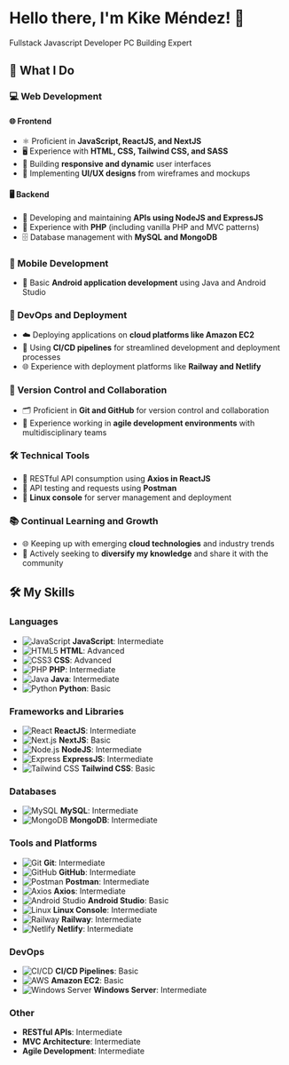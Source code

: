# Hello there, I'm Kike Méndez! 👋
Fullstack Javascript Developer
PC Building Expert

## 🌟 What I Do

### 💻 Web Development
#### 🌐 Frontend
- ⚛️ Proficient in **JavaScript, ReactJS, and NextJS**
- 🖥️ Experience with **HTML, CSS, Tailwind CSS, and SASS**
- 📱 Building **responsive and dynamic** user interfaces
- 🎨 Implementing **UI/UX designs** from wireframes and mockups

#### 🖥️ Backend
- 🌟 Developing and maintaining **APIs using NodeJS and ExpressJS**
- 🐘 Experience with **PHP** (including vanilla PHP and MVC patterns)
- 🗄️ Database management with **MySQL and MongoDB**

### 📱 Mobile Development
- 🤖 Basic **Android application development** using Java and Android Studio

### 🚀 DevOps and Deployment
- ☁️ Deploying applications on **cloud platforms like Amazon EC2**
- 🔄 Using **CI/CD pipelines** for streamlined development and deployment processes
- 🌐 Experience with deployment platforms like **Railway and Netlify**

### 🔧 Version Control and Collaboration
- 🗂️ Proficient in **Git and GitHub** for version control and collaboration
- 🤝 Experience working in **agile development environments** with multidisciplinary teams

### 🛠️ Technical Tools
- 🔗 RESTful API consumption using **Axios in ReactJS**
- 🧪 API testing and requests using **Postman**
- 🐧 **Linux console** for server management and deployment

### 📚 Continual Learning and Growth
- 🌐 Keeping up with emerging **cloud technologies** and industry trends
- 🌱 Actively seeking to **diversify my knowledge** and share it with the community

## 🛠️ My Skills

### Languages
- ![JavaScript](https://img.shields.io/badge/JavaScript-F7DF1E?style=flat-square&logo=javascript&logoColor=black) **JavaScript**: Intermediate
- ![HTML5](https://img.shields.io/badge/HTML5-E34F26?style=flat-square&logo=html5&logoColor=white) **HTML**: Advanced
- ![CSS3](https://img.shields.io/badge/CSS3-1572B6?style=flat-square&logo=css3&logoColor=white) **CSS**: Advanced
- ![PHP](https://img.shields.io/badge/PHP-777BB4?style=flat-square&logo=php&logoColor=white) **PHP**: Intermediate
- ![Java](https://img.shields.io/badge/Java-007396?style=flat-square&logo=java&logoColor=white) **Java**: Intermediate
- ![Python](https://img.shields.io/badge/Python-3776AB?style=flat-square&logo=python&logoColor=white) **Python**: Basic

### Frameworks and Libraries
- ![React](https://img.shields.io/badge/React-61DAFB?style=flat-square&logo=react&logoColor=black) **ReactJS**: Intermediate
- ![Next.js](https://img.shields.io/badge/Next.js-000000?style=flat-square&logo=nextdotjs&logoColor=white) **NextJS**: Basic
- ![Node.js](https://img.shields.io/badge/Node.js-339933?style=flat-square&logo=nodedotjs&logoColor=white) **NodeJS**: Intermediate
- ![Express](https://img.shields.io/badge/Express-000000?style=flat-square&logo=express&logoColor=white) **ExpressJS**: Intermediate
- ![Tailwind CSS](https://img.shields.io/badge/Tailwind%20CSS-38B2AC?style=flat-square&logo=tailwind-css&logoColor=white) **Tailwind CSS**: Basic

### Databases
- ![MySQL](https://img.shields.io/badge/MySQL-4479A1?style=flat-square&logo=mysql&logoColor=white) **MySQL**: Intermediate
- ![MongoDB](https://img.shields.io/badge/MongoDB-47A248?style=flat-square&logo=mongodb&logoColor=white) **MongoDB**: Intermediate

### Tools and Platforms
- ![Git](https://img.shields.io/badge/Git-F05032?style=flat-square&logo=git&logoColor=white) **Git**: Intermediate
- ![GitHub](https://img.shields.io/badge/GitHub-181717?style=flat-square&logo=github&logoColor=white) **GitHub**: Intermediate
- ![Postman](https://img.shields.io/badge/Postman-FF6C37?style=flat-square&logo=postman&logoColor=white) **Postman**: Intermediate
- ![Axios](https://img.shields.io/badge/Axios-5A29E4?style=flat-square&logo=axios&logoColor=white) **Axios**: Intermediate
- ![Android Studio](https://img.shields.io/badge/Android%20Studio-3DDC84?style=flat-square&logo=android-studio&logoColor=white) **Android Studio**: Basic
- ![Linux](https://img.shields.io/badge/Linux-FCC624?style=flat-square&logo=linux&logoColor=black) **Linux Console**: Intermediate
- ![Railway](https://img.shields.io/badge/Railway-0B0D0E?style=flat-square&logo=railway&logoColor=white) **Railway**: Intermediate
- ![Netlify](https://img.shields.io/badge/Netlify-00C7B7?style=flat-square&logo=netlify&logoColor=white) **Netlify**: Intermediate

### DevOps
- ![CI/CD](https://img.shields.io/badge/CI%2FCD-007396?style=flat-square&logo=jenkins&logoColor=white) **CI/CD Pipelines**: Basic
- ![AWS](https://img.shields.io/badge/Amazon%20EC2-FF9900?style=flat-square&logo=amazon-ec2&logoColor=white) **Amazon EC2**: Basic
- ![Windows Server](https://img.shields.io/badge/Windows%20Server-0078D6?style=flat-square&logo=windows&logoColor=white) **Windows Server**: Intermediate

### Other
- **RESTful APIs**: Intermediate
- **MVC Architecture**: Intermediate
- **Agile Development**: Intermediate



